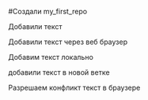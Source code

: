 ﻿#Создали my_first_repo

Добавили текст

Добавили текст через веб браузер

Добавим текст локально 

добавили текст в новой ветке

Разрешаем конфликт текст в браузере
